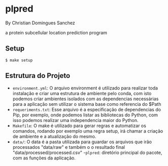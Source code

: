 # plpred

By Christian Domingues Sanchez

a protein subcellular location prediction program

## Setup

```
$ make setup
```

## Estrutura do Projeto

- `environment.yml`: O arquivo environment é utilizado para realizar toda instalação e criar uma estrutura de ambiente pelo conda, com isto podemos criar ambientes isolados com as dependencias necessárias para a aplicação sem utilizar o sistema base como referencia do $Path
- `requeriments.txt`: Esse arquivo é a especificação de dependencias do Pip, por exemplo, onde podemos listar as bibliotecas do Python, com isso podemos realizar uma independencia maior do Python.
- `Makefile`: O make é utilizado para gerar regras e automatizar os comandos, rodando por exemplo uma regra setup, irá chamar a criação de ambiente e a atualização do mesmo.
- `data/`: O data é a pasta utilizada para guardar os arquivos que irão processados "data/raw" e também o o resultado final "data/processed/processed.csv"
-`plpred`: diretório principal do pacote, com as funções da aplicação.